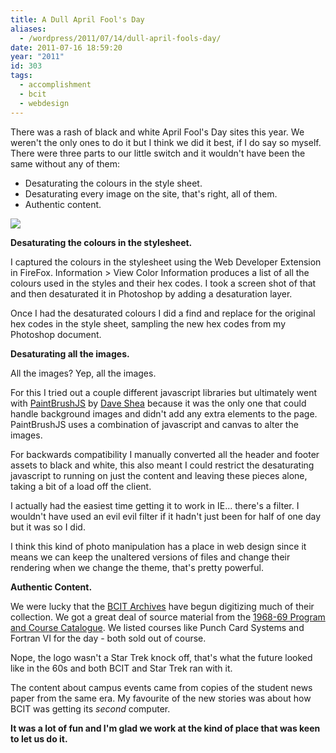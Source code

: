 ```yaml
---
title: A Dull April Fool's Day
aliases:
  - /wordpress/2011/07/14/dull-april-fools-day/
date: 2011-07-16 18:59:20
year: "2011"
id: 303
tags:
  - accomplishment
  - bcit
  - webdesign
---
```


There was a rash of black and white April Fool's Day sites this year. We weren't the only ones to do it but I think we did it best, if I do say so myself. There were three parts to our little switch and it wouldn't have been the same without any of them:

* Desaturating the colours in the style sheet.
* Desaturating every image on the site, that's right, all of them.
* Authentic content.

[![](http://farm6.static.flickr.com/5022/5584653410_3f0a069163_o.jpg)](http://www.flickr.com/photos/stephaniehobson/5584653410/)

**Desaturating the colours in the stylesheet.**

I captured the colours in the stylesheet using the Web Developer Extension in FireFox. Information > View Color Information produces a list of all the colours used in the styles and their hex codes. I took a screen shot of that and then desaturated it in Photoshop by adding a desaturation layer.

Once I had the desaturated colours I did a find and replace for the original hex codes in the style sheet, sampling the new hex codes from my Photoshop document.

**Desaturating all the images.**

All the images? Yep, all the images.

For this I tried out a couple different javascript libraries but ultimately went with [PaintBrushJS](http://mezzoblue.github.com/PaintbrushJS/demo/) by [Dave Shea](http://mezzoblue.com) because it was the only one that could handle background images and didn't add any extra elements to the page. PaintBrushJS uses a combination of javascript and canvas to alter the images.

For backwards compatibility I manually converted all the header and footer assets to black and white, this also meant I could restrict the desaturating javascript to running on just the content and leaving these pieces alone, taking a bit of a load off the client.

I actually had the easiest time getting it to work in IE... there's a filter. I wouldn't have used an evil evil filter if it hadn't just been for half of one day but it was so I did.

I think this kind of photo manipulation has a place in web design since it means we can keep the unaltered versions of files and change their rendering when we change the theme, that's pretty powerful.

**Authentic Content.**

We were lucky that the [BCIT Archives](http://www.bcit.ca/archives/) have begun digitizing much of their collection. We got a great deal of source material from the [1968-69 Program and Course Catalogue](http://archives.bcit.ca/PDFs/1968_1969BCIT_PTCalendar.pdf). We listed courses like Punch Card Systems and Fortran VI for the day - both sold out of course.

Nope, the logo wasn't a Star Trek knock off, that's what the future looked like in the 60s and both BCIT and Star Trek ran with it.

The content about campus events came from copies of the student news paper from the same era. My favourite of the new stories was about how BCIT was getting its _second_ computer.

**It was a lot of fun and I'm glad we work at the kind of place that was keen to let us do it.**
